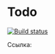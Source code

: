 # Todo

[![Build status](https://ci.appveyor.com/api/projects/status/2eslhtot09742456?svg=true)](https://ci.appveyor.com/project/DenGreen/todo)

Ссылка: 